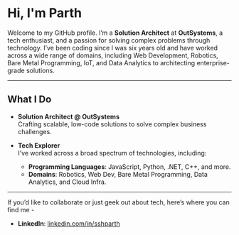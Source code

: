# Hi, I'm Parth  

Welcome to my GitHub profile. I’m a **Solution Architect** at **OutSystems**, a tech enthusiast, and a passion for solving complex problems through technology. I’ve been coding since I was six years old and have worked across a wide range of domains, including Web Development, Robotics, Bare Metal Programming, IoT, and Data Analytics to architecting enterprise-grade solutions.

---

## What I Do  

* **Solution Architect @ OutSystems**  
Crafting scalable, low-code solutions to solve complex business challenges.  

* **Tech Explorer**  
I’ve worked across a broad spectrum of technologies, including:  
  - **Programming Languages**: JavaScript, Python, .NET, C++, and more.  
  - **Domains**: Robotics, Web Dev, Bare Metal Programming, Data Analytics, and Cloud Infra.  

---

If you’d like to collaborate or just geek out about tech, here’s where you can find me -
- **LinkedIn**: [linkedin.com/in/sshparth](https://www.linkedin.com/in/sshparth/)  
